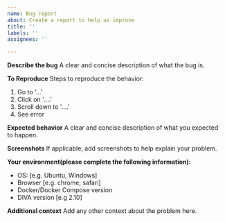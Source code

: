 ```yaml
---
name: Bug report
about: Create a report to help us improve
title: ''
labels: ''
assignees: ''

---
```


**Describe the bug**
A clear and concise description of what the bug is.

**To Reproduce**
Steps to reproduce the behavior:
1. Go to '...'
2. Click on '....'
3. Scroll down to '....'
4. See error

**Expected behavior**
A clear and concise description of what you expected to happen.

**Screenshots**
If applicable, add screenshots to help explain your problem.

**Your environment(please complete the following information):**
 - OS: [e.g. Ubuntu, Windows]
 - Browser [e.g. chrome, safari]
 - Docker/Docker Compose version
 - DIVA version [e.g 2.10]


**Additional context**
Add any other context about the problem here.
